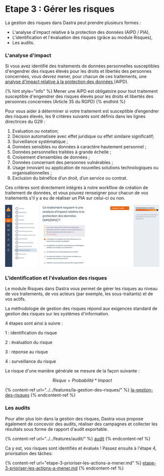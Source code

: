 # Etape 3 : Gérer les risques

La gestion des risques dans Dastra peut prendre plusieurs formes :

* L'analyse d'impact relative à la protection des données (AIPD / PIA),
* L'identification et l'évaluation des risques (grâce au module Risques),
* Les audits.

### L'analyse d'impact

Si vous avez identifié des traitements de données personnelles susceptibles d'engendrer des risques élevés pour les droits et libertés des personnes concernées, vous devrez mener, pour chacun de ces traitements, une [analyse d'impact relative à la protection des données ](https://www.cnil.fr/fr/gerer-les-risques)(AIPD).

{% hint style="info" %}
Mener une AIPD est obligatoire pour tout traitement susceptible d'engendrer des risques élevés pour les droits et libertés des personnes concernées (Article 35 du RGPD)
{% endhint %}

Pour vous aider à déterminer si votre traitement est susceptible d’engendrer des risques élevés, les 9 critères suivants sont définis dans les lignes directrices du G29 :

1. Evaluation ou notation;
2. Décision automatisée avec effet juridique ou effet similaire significatif;
3. Surveillance systématique ;
4. Données sensibles ou données à caractère hautement personnel ;
5. Données personnelles traitées à grande échelle ;
6. Croisement d’ensembles de données ;
7. Données concernant des personnes vulnérables ;
8. Usage innovant ou application de nouvelles solutions technologiques ou organisationnelles ;
9. Exclusion du bénéfice d’un droit, d’un service ou contrat.

Ces critères sont directement intégrés à notre workflow de création de traitement de données, et vous pouvez renseigner pour chacun de vos traitements s'il y a eu de réaliser un PIA sur celui-ci ou non.

![Exemple de traitement nécessitant potentiellement un PIA.](<../../.gitbook/assets/image (118).png>)

### L'identification et l'évaluation des risques

Le module Risques dans Dastra vous permet de gérer les risques au niveau de vos traitements, de vos acteurs (par exemple, les sous-traitants) et de vos actifs.&#x20;

La méthodologie de gestion des risques répond aux exigences standard de gestion des risques sur les systèmes d'information.&#x20;

4 étapes sont ainsi à suivre :&#x20;

1 : identification du risque

2 : évaluation du risque

3 : réponse au risque

4 : surveillance du risque



Le risque d'une manière générale se mesure de la façon suivante :&#x20;

$$
Risque  = Probabilité  * Impact
$$

{% content-ref url="../../features/la-gestion-des-risques/" %}
[la-gestion-des-risques](../../features/la-gestion-des-risques/)
{% endcontent-ref %}

### Les audits

Pour aller plus loin dans la gestion des risques, Dastra vous propose également de concevoir des audits, réaliser des campagnes et collecter les résultats sous forme de rapport d'audit exportable.

{% content-ref url="../../features/audit/" %}
[audit](../../features/audit/)
{% endcontent-ref %}

Ca y est, vos risques sont identifiés et évalués ! Passez ensuite à l'étape 4, priorisation des tâches:

{% content-ref url="etape-3-prioriser-les-actions-a-mener.md" %}
[etape-3-prioriser-les-actions-a-mener.md](etape-3-prioriser-les-actions-a-mener.md)
{% endcontent-ref %}

